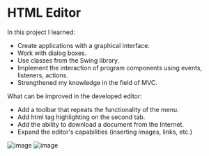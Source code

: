 # HTML Editor

In this project I learned:
- Create applications with a graphical interface.
- Work with dialog boxes.
- Use classes from the Swing library.
- Implement the interaction of program components using events, listeners, actions.
- Strengthened my knowledge in the field of MVC.

What can be improved in the developed editor:
- Add a toolbar that repeats the functionality of the menu.
- Add html tag highlighting on the second tab.
- Add the ability to download a document from the Internet.
- Expand the editor's capabilities (inserting images, links, etc.)

![image](https://github.com/SergUstin/JavaRushTasks/assets/104063797/bcf58681-b96b-4899-a917-3cf3647d158d)
![image](https://github.com/SergUstin/JavaRushTasks/assets/104063797/d6d1154c-f812-4f58-9927-83158d89ac2d)



